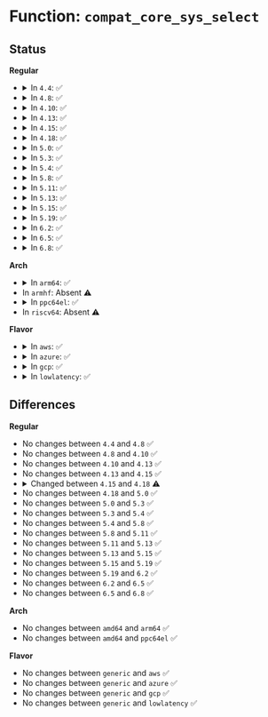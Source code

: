 # Function: <code>compat_core_sys_select</code>

## Status
<b>Regular</b>
<ul>
<li>
<details>
<summary>In <code>4.4</code>: ✅</summary>

```c
int compat_core_sys_select(int n, compat_ulong_t *inp, compat_ulong_t *outp, compat_ulong_t *exp, struct timespec *end_time);
```

**Collision:** Unique Global

**Inline:** No

**Transformation:** False

**Instances:**

```
In fs/compat.c (ffffffff81265100)
Location: fs/compat.c:1234
Inline: False
Direct callers:
  - fs/compat.c:compat_SyS_old_select
  - fs/compat.c:compat_SyS_pselect6
  - fs/compat.c:compat_SyS_pselect6
```
**Symbols:**

```
ffffffff81265100-ffffffff8126539e: compat_core_sys_select (STB_GLOBAL)
```
</details>
</li>
<li>
<details>
<summary>In <code>4.8</code>: ✅</summary>

```c
int compat_core_sys_select(int n, compat_ulong_t *inp, compat_ulong_t *outp, compat_ulong_t *exp, struct timespec *end_time);
```

**Collision:** Unique Global

**Inline:** No

**Transformation:** False

**Instances:**

```
In fs/compat.c (ffffffff81291420)
Location: fs/compat.c:1237
Inline: False
Direct callers:
  - fs/compat.c:compat_SyS_pselect6
  - fs/compat.c:compat_SyS_pselect6
  - fs/compat.c:compat_SyS_old_select
```
**Symbols:**

```
ffffffff81291420-ffffffff812916bc: compat_core_sys_select (STB_GLOBAL)
```
</details>
</li>
<li>
<details>
<summary>In <code>4.10</code>: ✅</summary>

```c
int compat_core_sys_select(int n, compat_ulong_t *inp, compat_ulong_t *outp, compat_ulong_t *exp, struct timespec *end_time);
```

**Collision:** Unique Global

**Inline:** No

**Transformation:** False

**Instances:**

```
In fs/compat.c (ffffffff812a61b0)
Location: fs/compat.c:1148
Inline: False
Direct callers:
  - fs/compat.c:compat_SyS_pselect6
  - fs/compat.c:compat_SyS_pselect6
  - fs/compat.c:compat_SyS_old_select
```
**Symbols:**

```
ffffffff812a61b0-ffffffff812a6447: compat_core_sys_select (STB_GLOBAL)
```
</details>
</li>
<li>
<details>
<summary>In <code>4.13</code>: ✅</summary>

```c
int compat_core_sys_select(int n, compat_ulong_t *inp, compat_ulong_t *outp, compat_ulong_t *exp, struct timespec *end_time);
```

**Collision:** Unique Static

**Inline:** No

**Transformation:** False

**Instances:**

```
In fs/select.c (ffffffff812693d0)
Location: fs/select.c:1195
Inline: False
Direct callers:
  - fs/select.c:compat_SyS_pselect6
  - fs/select.c:compat_SyS_pselect6
  - fs/select.c:compat_SyS_old_select
```
**Symbols:**

```
ffffffff812693d0-ffffffff812696a2: compat_core_sys_select (STB_LOCAL)
```
</details>
</li>
<li>
<details>
<summary>In <code>4.15</code>: ✅</summary>

```c
int compat_core_sys_select(int n, compat_ulong_t *inp, compat_ulong_t *outp, compat_ulong_t *exp, struct timespec *end_time);
```

**Collision:** Unique Static

**Inline:** No

**Transformation:** False

**Instances:**

```
In fs/select.c (ffffffff8128bc80)
Location: fs/select.c:1186
Inline: False
Direct callers:
  - fs/select.c:compat_SyS_pselect6
  - fs/select.c:compat_SyS_pselect6
  - fs/select.c:compat_SyS_old_select
```
**Symbols:**

```
ffffffff8128bc80-ffffffff8128bf52: compat_core_sys_select (STB_LOCAL)
```
</details>
</li>
<li>
<details>
<summary>In <code>4.18</code>: ✅</summary>

```c
int compat_core_sys_select(int n, compat_ulong_t *inp, compat_ulong_t *outp, compat_ulong_t *exp, struct timespec64 *end_time);
```

**Collision:** Unique Static

**Inline:** No

**Transformation:** False

**Instances:**

```
In fs/select.c (ffffffff812b2450)
Location: fs/select.c:1187
Inline: False
Direct callers:
  - fs/select.c:do_compat_pselect
  - fs/select.c:do_compat_pselect
  - fs/select.c:do_compat_select
```
**Symbols:**

```
ffffffff812b2450-ffffffff812b274c: compat_core_sys_select (STB_LOCAL)
```
</details>
</li>
<li>
<details>
<summary>In <code>5.0</code>: ✅</summary>

```c
int compat_core_sys_select(int n, compat_ulong_t *inp, compat_ulong_t *outp, compat_ulong_t *exp, struct timespec64 *end_time);
```

**Collision:** Unique Static

**Inline:** No

**Transformation:** False

**Instances:**

```
In fs/select.c (ffffffff812c7560)
Location: fs/select.c:1199
Inline: False
Direct callers:
  - fs/select.c:do_compat_pselect
  - fs/select.c:do_compat_select
```
**Symbols:**

```
ffffffff812c7560-ffffffff812c785c: compat_core_sys_select (STB_LOCAL)
```
</details>
</li>
<li>
<details>
<summary>In <code>5.3</code>: ✅</summary>

```c
int compat_core_sys_select(int n, compat_ulong_t *inp, compat_ulong_t *outp, compat_ulong_t *exp, struct timespec64 *end_time);
```

**Collision:** Unique Static

**Inline:** No

**Transformation:** False

**Instances:**

```
In fs/select.c (ffffffff812e40e0)
Location: fs/select.c:1174
Inline: False
Direct callers:
  - fs/select.c:do_compat_pselect
  - fs/select.c:do_compat_select
```
**Symbols:**

```
ffffffff812e40e0-ffffffff812e43ee: compat_core_sys_select (STB_LOCAL)
```
</details>
</li>
<li>
<details>
<summary>In <code>5.4</code>: ✅</summary>

```c
int compat_core_sys_select(int n, compat_ulong_t *inp, compat_ulong_t *outp, compat_ulong_t *exp, struct timespec64 *end_time);
```

**Collision:** Unique Static

**Inline:** No

**Transformation:** False

**Instances:**

```
In fs/select.c (ffffffff812f5b20)
Location: fs/select.c:1174
Inline: False
Direct callers:
  - fs/select.c:do_compat_pselect
  - fs/select.c:do_compat_select
```
**Symbols:**

```
ffffffff812f5b20-ffffffff812f5e2e: compat_core_sys_select (STB_LOCAL)
```
</details>
</li>
<li>
<details>
<summary>In <code>5.8</code>: ✅</summary>

```c
int compat_core_sys_select(int n, compat_ulong_t *inp, compat_ulong_t *outp, compat_ulong_t *exp, struct timespec64 *end_time);
```

**Collision:** Unique Static

**Inline:** No

**Transformation:** False

**Instances:**

```
In fs/select.c (ffffffff8132e180)
Location: fs/select.c:1184
Inline: False
Direct callers:
  - fs/select.c:do_compat_pselect
  - fs/select.c:do_compat_select
```
**Symbols:**

```
ffffffff8132e180-ffffffff8132e513: compat_core_sys_select (STB_LOCAL)
```
</details>
</li>
<li>
<details>
<summary>In <code>5.11</code>: ✅</summary>

```c
int compat_core_sys_select(int n, compat_ulong_t *inp, compat_ulong_t *outp, compat_ulong_t *exp, struct timespec64 *end_time);
```

**Collision:** Unique Static

**Inline:** No

**Transformation:** False

**Instances:**

```
In fs/select.c (ffffffff81339a00)
Location: fs/select.c:1190
Inline: False
Direct callers:
  - fs/select.c:do_compat_pselect
  - fs/select.c:do_compat_select
```
**Symbols:**

```
ffffffff81339a00-ffffffff81339da4: compat_core_sys_select (STB_LOCAL)
```
</details>
</li>
<li>
<details>
<summary>In <code>5.13</code>: ✅</summary>

```c
int compat_core_sys_select(int n, compat_ulong_t *inp, compat_ulong_t *outp, compat_ulong_t *exp, struct timespec64 *end_time);
```

**Collision:** Unique Static

**Inline:** No

**Transformation:** False

**Instances:**

```
In fs/select.c (ffffffff8133ff90)
Location: fs/select.c:1190
Inline: False
Direct callers:
  - fs/select.c:do_compat_pselect
  - fs/select.c:do_compat_select
```
**Symbols:**

```
ffffffff8133ff90-ffffffff8134035c: compat_core_sys_select (STB_LOCAL)
```
</details>
</li>
<li>
<details>
<summary>In <code>5.15</code>: ✅</summary>

```c
int compat_core_sys_select(int n, compat_ulong_t *inp, compat_ulong_t *outp, compat_ulong_t *exp, struct timespec64 *end_time);
```

**Collision:** Unique Static

**Inline:** No

**Transformation:** False

**Instances:**

```
In fs/select.c (ffffffff8138d960)
Location: fs/select.c:1193
Inline: False
Direct callers:
  - fs/select.c:do_compat_pselect
  - fs/select.c:do_compat_select
```
**Symbols:**

```
ffffffff8138d960-ffffffff8138dd2c: compat_core_sys_select (STB_LOCAL)
```
</details>
</li>
<li>
<details>
<summary>In <code>5.19</code>: ✅</summary>

```c
int compat_core_sys_select(int n, compat_ulong_t *inp, compat_ulong_t *outp, compat_ulong_t *exp, struct timespec64 *end_time);
```

**Collision:** Unique Static

**Inline:** No

**Transformation:** False

**Instances:**

```
In fs/select.c (ffffffff8140ece0)
Location: fs/select.c:1194
Inline: False
Direct callers:
  - fs/select.c:do_compat_pselect
  - fs/select.c:do_compat_select
```
**Symbols:**

```
ffffffff8140ece0-ffffffff8140f0a9: compat_core_sys_select (STB_LOCAL)
```
</details>
</li>
<li>
<details>
<summary>In <code>6.2</code>: ✅</summary>

```c
int compat_core_sys_select(int n, compat_ulong_t *inp, compat_ulong_t *outp, compat_ulong_t *exp, struct timespec64 *end_time);
```

**Collision:** Unique Static

**Inline:** No

**Transformation:** False

**Instances:**

```
In fs/select.c (ffffffff81499880)
Location: fs/select.c:1194
Inline: False
Direct callers:
  - fs/select.c:do_compat_pselect
  - fs/select.c:do_compat_select
```
**Symbols:**

```
ffffffff81499880-ffffffff81499c49: compat_core_sys_select (STB_LOCAL)
```
</details>
</li>
<li>
<details>
<summary>In <code>6.5</code>: ✅</summary>

```c
int compat_core_sys_select(int n, compat_ulong_t *inp, compat_ulong_t *outp, compat_ulong_t *exp, struct timespec64 *end_time);
```

**Collision:** Unique Static

**Inline:** No

**Transformation:** False

**Instances:**

```
In fs/select.c (ffffffff814ce950)
Location: fs/select.c:1194
Inline: False
Direct callers:
  - fs/select.c:do_compat_pselect
  - fs/select.c:do_compat_select
```
**Symbols:**

```
ffffffff814ce950-ffffffff814ced19: compat_core_sys_select (STB_LOCAL)
```
</details>
</li>
<li>
<details>
<summary>In <code>6.8</code>: ✅</summary>

```c
int compat_core_sys_select(int n, compat_ulong_t *inp, compat_ulong_t *outp, compat_ulong_t *exp, struct timespec64 *end_time);
```

**Collision:** Unique Static

**Inline:** No

**Transformation:** False

**Instances:**

```
In fs/select.c (ffffffff81501290)
Location: fs/select.c:1194
Inline: False
Direct callers:
  - fs/select.c:do_compat_pselect
  - fs/select.c:do_compat_select
```
**Symbols:**

```
ffffffff81501290-ffffffff81501659: compat_core_sys_select (STB_LOCAL)
```
</details>
</li>
</ul>
<b>Arch</b>
<ul>
<li>
<details>
<summary>In <code>arm64</code>: ✅</summary>

```c
int compat_core_sys_select(int n, compat_ulong_t *inp, compat_ulong_t *outp, compat_ulong_t *exp, struct timespec64 *end_time);
```

**Collision:** Unique Static

**Inline:** No

**Transformation:** False

**Instances:**

```
In fs/select.c (ffff8000103a2ce8)
Location: fs/select.c:1174
Inline: False
Direct callers:
  - fs/select.c:do_compat_pselect
  - fs/select.c:do_compat_select
```
**Symbols:**

```
ffff8000103a2ce8-ffff8000103a2f40: compat_core_sys_select (STB_LOCAL)
```
</details>
</li>
<li>
In <code>armhf</code>: Absent ⚠️
</li>
<li>
<details>
<summary>In <code>ppc64el</code>: ✅</summary>

```c
int compat_core_sys_select(int n, compat_ulong_t *inp, compat_ulong_t *outp, compat_ulong_t *exp, struct timespec64 *end_time);
```

**Collision:** Unique Static

**Inline:** No

**Transformation:** False

**Instances:**

```
In fs/select.c (c00000000049c920)
Location: fs/select.c:1174
Inline: False
Direct callers:
  - fs/select.c:do_compat_pselect
  - fs/select.c:do_compat_select
```
**Symbols:**

```
c00000000049c920-c00000000049cc84: compat_core_sys_select (STB_LOCAL)
```
</details>
</li>
<li>
In <code>riscv64</code>: Absent ⚠️
</li>
</ul>
<b>Flavor</b>
<ul>
<li>
<details>
<summary>In <code>aws</code>: ✅</summary>

```c
int compat_core_sys_select(int n, compat_ulong_t *inp, compat_ulong_t *outp, compat_ulong_t *exp, struct timespec64 *end_time);
```

**Collision:** Unique Static

**Inline:** No

**Transformation:** False

**Instances:**

```
In fs/select.c (ffffffff812ee100)
Location: fs/select.c:1174
Inline: False
Direct callers:
  - fs/select.c:do_compat_pselect
  - fs/select.c:do_compat_select
```
**Symbols:**

```
ffffffff812ee100-ffffffff812ee40e: compat_core_sys_select (STB_LOCAL)
```
</details>
</li>
<li>
<details>
<summary>In <code>azure</code>: ✅</summary>

```c
int compat_core_sys_select(int n, compat_ulong_t *inp, compat_ulong_t *outp, compat_ulong_t *exp, struct timespec64 *end_time);
```

**Collision:** Unique Static

**Inline:** No

**Transformation:** False

**Instances:**

```
In fs/select.c (ffffffff812ded30)
Location: fs/select.c:1174
Inline: False
Direct callers:
  - fs/select.c:do_compat_pselect
  - fs/select.c:do_compat_select
```
**Symbols:**

```
ffffffff812ded30-ffffffff812df03e: compat_core_sys_select (STB_LOCAL)
```
</details>
</li>
<li>
<details>
<summary>In <code>gcp</code>: ✅</summary>

```c
int compat_core_sys_select(int n, compat_ulong_t *inp, compat_ulong_t *outp, compat_ulong_t *exp, struct timespec64 *end_time);
```

**Collision:** Unique Static

**Inline:** No

**Transformation:** False

**Instances:**

```
In fs/select.c (ffffffff812ebf10)
Location: fs/select.c:1174
Inline: False
Direct callers:
  - fs/select.c:do_compat_pselect
  - fs/select.c:do_compat_select
```
**Symbols:**

```
ffffffff812ebf10-ffffffff812ec21e: compat_core_sys_select (STB_LOCAL)
```
</details>
</li>
<li>
<details>
<summary>In <code>lowlatency</code>: ✅</summary>

```c
int compat_core_sys_select(int n, compat_ulong_t *inp, compat_ulong_t *outp, compat_ulong_t *exp, struct timespec64 *end_time);
```

**Collision:** Unique Static

**Inline:** No

**Transformation:** False

**Instances:**

```
In fs/select.c (ffffffff812fcf00)
Location: fs/select.c:1174
Inline: False
Direct callers:
  - fs/select.c:do_compat_pselect
  - fs/select.c:do_compat_select
```
**Symbols:**

```
ffffffff812fcf00-ffffffff812fd219: compat_core_sys_select (STB_LOCAL)
```
</details>
</li>
</ul>

## Differences
<b>Regular</b>
<ul>
<li>
No changes between <code>4.4</code> and <code>4.8</code> ✅
</li>
<li>
No changes between <code>4.8</code> and <code>4.10</code> ✅
</li>
<li>
No changes between <code>4.10</code> and <code>4.13</code> ✅
</li>
<li>
No changes between <code>4.13</code> and <code>4.15</code> ✅
</li>
<li>
<details>
<summary>Changed between <code>4.15</code> and <code>4.18</code> ⚠️</summary>
<ul>
<li>
<b>Param type changed. </b>
<code>struct timespec *end_time</code> ➡️ <code>struct timespec64 *end_time</code>
</li>
</ul>
</details>
</li>
<li>
No changes between <code>4.18</code> and <code>5.0</code> ✅
</li>
<li>
No changes between <code>5.0</code> and <code>5.3</code> ✅
</li>
<li>
No changes between <code>5.3</code> and <code>5.4</code> ✅
</li>
<li>
No changes between <code>5.4</code> and <code>5.8</code> ✅
</li>
<li>
No changes between <code>5.8</code> and <code>5.11</code> ✅
</li>
<li>
No changes between <code>5.11</code> and <code>5.13</code> ✅
</li>
<li>
No changes between <code>5.13</code> and <code>5.15</code> ✅
</li>
<li>
No changes between <code>5.15</code> and <code>5.19</code> ✅
</li>
<li>
No changes between <code>5.19</code> and <code>6.2</code> ✅
</li>
<li>
No changes between <code>6.2</code> and <code>6.5</code> ✅
</li>
<li>
No changes between <code>6.5</code> and <code>6.8</code> ✅
</li>
</ul>
<b>Arch</b>
<ul>
<li>
No changes between <code>amd64</code> and <code>arm64</code> ✅
</li>
<li>
No changes between <code>amd64</code> and <code>ppc64el</code> ✅
</li>
</ul>
<b>Flavor</b>
<ul>
<li>
No changes between <code>generic</code> and <code>aws</code> ✅
</li>
<li>
No changes between <code>generic</code> and <code>azure</code> ✅
</li>
<li>
No changes between <code>generic</code> and <code>gcp</code> ✅
</li>
<li>
No changes between <code>generic</code> and <code>lowlatency</code> ✅
</li>
</ul>
